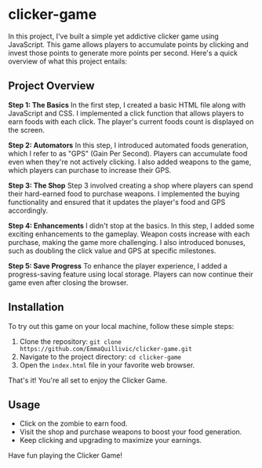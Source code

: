 # clicker-game
In this project, I've built a simple yet addictive clicker game using JavaScript. This game allows players to accumulate points by clicking and invest those points to generate more points per second. Here's a quick overview of what this project entails:

## Project Overview

**Step 1: The Basics**
In the first step, I created a basic HTML file along with JavaScript and CSS. I implemented a click function that allows players to earn foods with each click. The player's current foods count is displayed on the screen.

**Step 2: Automators**
In this step, I introduced automated foods generation, which I refer to as "GPS" (Gain Per Second). Players can accumulate food even when they're not actively clicking. I also added weapons to the game, which players can purchase to increase their GPS.

**Step 3: The Shop**
Step 3 involved creating a shop where players can spend their hard-earned food to purchase weapons. I implemented the buying functionality and ensured that it updates the player's food and GPS accordingly.

**Step 4: Enhancements**
I didn't stop at the basics. In this step, I added some exciting enhancements to the gameplay. Weapon costs increase with each purchase, making the game more challenging. I also introduced bonuses, such as doubling the click value and GPS at specific milestones.

**Step 5: Save Progress**
To enhance the player experience, I added a progress-saving feature using local storage. Players can now continue their game even after closing the browser.

## Installation

To try out this game on your local machine, follow these simple steps:

1. Clone the repository: `git clone https://github.com/EmmaQuillivic/clicker-game.git`
2. Navigate to the project directory: `cd clicker-game`
3. Open the `index.html` file in your favorite web browser.

That's it! You're all set to enjoy the Clicker Game.

## Usage

- Click on the zombie to earn food.
- Visit the shop and purchase weapons to boost your food generation.
- Keep clicking and upgrading to maximize your earnings.

Have fun playing the Clicker Game!
